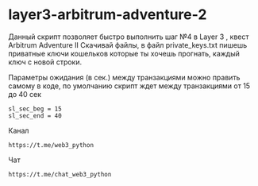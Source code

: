 # layer3-arbitrum-adventure-2

Данный скрипт позволяет быстро выполнить шаг №4 в Layer 3 , квест  Arbitrum Adventure II
Скачивай файлы, в файл private_keys.txt пишешь приватные ключи кошельков которые ты хочешь прогнать, каждый ключ с новой строки.

Параметры ожидания (в сек.) между транзакциями можно править самому в коде, по умолчанию скрипт ждет между транзакциями от 15 до 40 сек
```
sl_sec_beg = 15
sl_sec_end = 40
```

Канал 
```
https://t.me/web3_python
```
Чат
```
https://t.me/chat_web3_python
```
